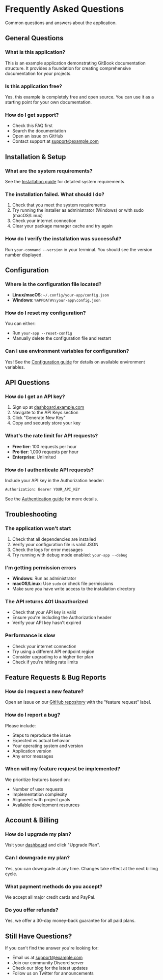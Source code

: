 # Frequently Asked Questions

Common questions and answers about the application.

## General Questions

### What is this application?
This is an example application demonstrating GitBook documentation structure. It provides a foundation for creating comprehensive documentation for your projects.

### Is this application free?
Yes, this example is completely free and open source. You can use it as a starting point for your own documentation.

### How do I get support?
- Check this FAQ first
- Search the documentation
- Open an issue on GitHub
- Contact support at support@example.com

## Installation & Setup

### What are the system requirements?
See the [Installation guide](user-guide/installation.md) for detailed system requirements.

### The installation failed. What should I do?
1. Check that you meet the system requirements
2. Try running the installer as administrator (Windows) or with sudo (macOS/Linux)
3. Check your internet connection
4. Clear your package manager cache and try again

### How do I verify the installation was successful?
Run `your-command --version` in your terminal. You should see the version number displayed.

## Configuration

### Where is the configuration file located?
- **Linux/macOS**: `~/.config/your-app/config.json`
- **Windows**: `%APPDATA%\your-app\config.json`

### How do I reset my configuration?
You can either:
- Run `your-app --reset-config`
- Manually delete the configuration file and restart

### Can I use environment variables for configuration?
Yes! See the [Configuration guide](user-guide/configuration.md) for details on available environment variables.

## API Questions

### How do I get an API key?
1. Sign up at [dashboard.example.com](https://dashboard.example.com)
2. Navigate to the API Keys section
3. Click "Generate New Key"
4. Copy and securely store your key

### What's the rate limit for API requests?
- **Free tier**: 100 requests per hour
- **Pro tier**: 1,000 requests per hour
- **Enterprise**: Unlimited

### How do I authenticate API requests?
Include your API key in the Authorization header:
```bash
Authorization: Bearer YOUR_API_KEY
```

See the [Authentication guide](api/authentication.md) for more details.

## Troubleshooting

### The application won't start
1. Check that all dependencies are installed
2. Verify your configuration file is valid JSON
3. Check the logs for error messages
4. Try running with debug mode enabled: `your-app --debug`

### I'm getting permission errors
- **Windows**: Run as administrator
- **macOS/Linux**: Use `sudo` or check file permissions
- Make sure you have write access to the installation directory

### The API returns 401 Unauthorized
- Check that your API key is valid
- Ensure you're including the Authorization header
- Verify your API key hasn't expired

### Performance is slow
- Check your internet connection
- Try using a different API endpoint region
- Consider upgrading to a higher tier plan
- Check if you're hitting rate limits

## Feature Requests & Bug Reports

### How do I request a new feature?
Open an issue on our [GitHub repository](https://github.com/youruser/your-repo) with the "feature request" label.

### How do I report a bug?
Please include:
- Steps to reproduce the issue
- Expected vs actual behavior
- Your operating system and version
- Application version
- Any error messages

### When will my feature request be implemented?
We prioritize features based on:
- Number of user requests
- Implementation complexity
- Alignment with project goals
- Available development resources

## Account & Billing

### How do I upgrade my plan?
Visit your [dashboard](https://dashboard.example.com) and click "Upgrade Plan".

### Can I downgrade my plan?
Yes, you can downgrade at any time. Changes take effect at the next billing cycle.

### What payment methods do you accept?
We accept all major credit cards and PayPal.

### Do you offer refunds?
Yes, we offer a 30-day money-back guarantee for all paid plans.

## Still Have Questions?

If you can't find the answer you're looking for:
- Email us at support@example.com
- Join our community Discord server
- Check our blog for the latest updates
- Follow us on Twitter for announcements
